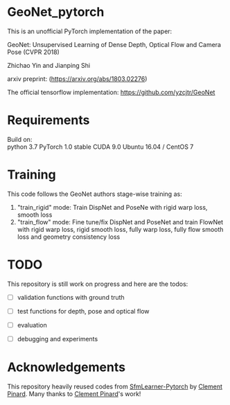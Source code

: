 # GeoNet_pytorch
This is an unofficial PyTorch implementation of the paper:

GeoNet: Unsupervised Learning of Dense Depth, Optical Flow and Camera Pose (CVPR 2018)

Zhichao Yin and Jianping Shi

arxiv preprint: (https://arxiv.org/abs/1803.02276)

The official tensorflow implementation: https://github.com/yzcjtr/GeoNet

# Requirements
Build on:   
python 3.7
PyTorch 1.0 stable
CUDA 9.0
Ubuntu 16.04 / CentOS 7

# Training
This code follows the GeoNet authors stage-wise training as:
1. "train_rigid" mode: Train DispNet and PoseNe with rigid warp loss, smooth loss
2. "train_flow" mode: Fine tune/fix DispNet and PoseNet and train FlowNet with rigid warp loss, rigid smooth loss, fully warp loss, fully flow smooth loss and geometry consistency loss

# TODO
This repository is still work on progress and here are the todos:
- [ ] validation functions with ground truth
- [ ] test functions for depth, pose and optical flow
- [ ] evaluation 
- [ ] debugging and experiments


# Acknowledgements
This repository heavily reused codes from [SfmLearner-Pytorch](https://github.com/ClementPinard/SfmLearner-Pytorch)  by [Clement Pinard](https://github.com/ClementPinard). Many thanks to  [Clement Pinard](https://github.com/ClementPinard)'s work!
